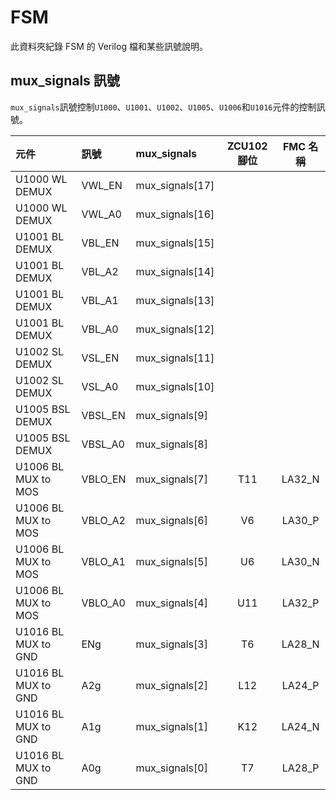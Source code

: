 # FSM  
此資料夾紀錄 FSM 的 Verilog 檔和某些訊號說明。  
  
## mux_signals 訊號  
`mux_signals`訊號控制`U1000`、`U1001`、`U1002`、`U1005`、`U1006`和`U1016`元件的控制訊號。  
  
|元件|訊號|mux_signals|ZCU102 腳位|FMC 名稱|
|:---|:---|:---|:--:|:--:|
|U1000 WL DEMUX|VWL_EN|mux_signals[17]|||
|U1000 WL DEMUX|VWL_A0|mux_signals[16]|||
|U1001 BL DEMUX|VBL_EN|mux_signals[15]|||
|U1001 BL DEMUX|VBL_A2|mux_signals[14]|||
|U1001 BL DEMUX|VBL_A1|mux_signals[13]|||
|U1001 BL DEMUX|VBL_A0|mux_signals[12]|||
|U1002 SL DEMUX|VSL_EN|mux_signals[11]|||
|U1002 SL DEMUX|VSL_A0|mux_signals[10]|||
|U1005 BSL DEMUX|VBSL_EN|mux_signals[9]|||
|U1005 BSL DEMUX|VBSL_A0|mux_signals[8]|||
|U1006 BL MUX to MOS|VBLO_EN|mux_signals[7]|T11|LA32_N|
|U1006 BL MUX to MOS|VBLO_A2|mux_signals[6]|V6|LA30_P|
|U1006 BL MUX to MOS|VBLO_A1|mux_signals[5]|U6|LA30_N|
|U1006 BL MUX to MOS|VBLO_A0|mux_signals[4]|U11|LA32_P|
|U1016 BL MUX to GND|ENg|mux_signals[3]|T6|LA28_N|
|U1016 BL MUX to GND|A2g|mux_signals[2]|L12|LA24_P|
|U1016 BL MUX to GND|A1g|mux_signals[1]|K12|LA24_N|
|U1016 BL MUX to GND|A0g|mux_signals[0]|T7|LA28_P|
